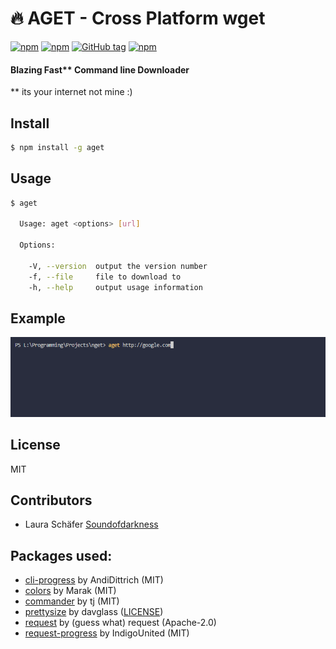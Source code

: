 
# 🔥 AGET - Cross Platform wget
[![npm](https://img.shields.io/npm/v/aget.svg?style=flat-square)](https://www.npmjs.com/package/aget)
[![npm](https://img.shields.io/npm/dt/aget.svg?style=flat-square)](https://www.npmjs.com/package/aget)
[![GitHub tag](https://img.shields.io/github/tag/soundofdarkness/aget.svg?style=flat-square)](https://github.com/Soundofdarkness/aget)
[![npm](https://img.shields.io/npm/l/aget.svg?style=flat-square)](https://www.npmjs.com/package/aget)


#### Blazing Fast** Command line Downloader

 ** its your internet not mine :)
## Install

```bash
$ npm install -g aget
```

## Usage

```bash
$ aget

  Usage: aget <options> [url]

  Options:

    -V, --version  output the version number
    -f, --file     file to download to
    -h, --help     output usage information
```

## Example

![Example](images/example.gif)

## License

MIT 

## Contributors

  - Laura Schäfer [Soundofdarkness](https://github.com/Soundofdarkness)

## Packages used:
  - [cli-progress](https://github.com/AndiDittrich/Node.CLI-Progress) by AndiDittrich (MIT)
  - [colors](https://github.com/Marak/colors.js) by Marak (MIT)
  - [commander](https://github.com/tj/commander.js/) by tj (MIT)
  - [prettysize](https://github.com/davglass/prettysize) by davglass ([LICENSE](https://github.com/davglass/prettysize/blob/master/LICENSE))
  - [request](https://github.com/request/request) by (guess what) request (Apache-2.0)
  - [request-progress](https://github.com/IndigoUnited/node-request-progress) by IndigoUnited (MIT)

